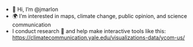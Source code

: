 - 👋 Hi, I’m @jmarlon
- 🌍 I’m interested in maps, climate change, public opinion, and science communication
- I conduct research 📓 and help make interactive tools like this: https://climatecommunication.yale.edu/visualizations-data/ycom-us/

<!---
jmarlon/jmarlon is a ✨ special ✨ repository because its `README.md` (this file) appears on your GitHub profile.
You can click the Preview link to take a look at your changes.
--->
